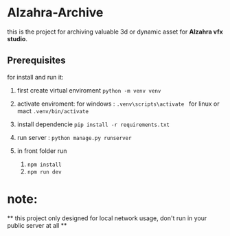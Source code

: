 # Alzahra-Archive
this is the project for archiving valuable 3d or dynamic asset for **Alzahra vfx studio**.
## Prerequisites
for install and run it:

1. first create virtual enviroment
   ` python -m venv venv `
 
2. activate enviroment:
   for windows : `.venv\scripts\activate `
   for linux or mact ` .venv/bin/activate `
   
4. install dependencie
   ` pip install -r requirements.txt `

 5. run server : ` python manage.py runserver `
 6. in front folder run
    1. ` npm install `
    2. ` npm run dev `

# note:

** this project only designed for local network usage, don't run in your public server at all **
